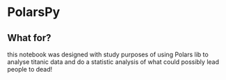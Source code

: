 # PolarsPy

## What for?

this notebook was designed with study purposes of using Polars lib to analyse titanic data and do a statistic analysis of what could possibly lead people to dead!